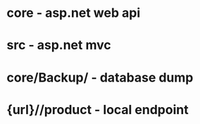 # core - asp.net web api
# src - asp.net mvc
# core/Backup/ - database dump 
# {url}//product - local endpoint
